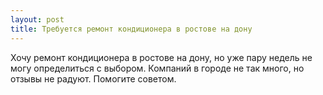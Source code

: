 ```yaml
---
layout: post 
title: Требуется ремонт кондиционера в ростове на дону 
--- 
```

Хочу ремонт кондиционера в ростове на дону, но уже пару недель не могу определиться с выбором. Компаний в городе не так много, но отзывы не радуют. Помогите советом.